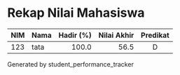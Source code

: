 # Rekap Nilai Mahasiswa

| NIM | Nama | Hadir (%) | Nilai Akhir | Predikat |
|---|---|---:|---:|:---:|
| 123 | tata | 100.0 | 56.5 | D |

Generated by student_performance_tracker